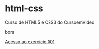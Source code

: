 # html-css
 Curso de HTML5 e CSS3 do CursoemVideo

bora

<a href="https://vitoriasousagomes.github.io/html-css/exercicios/ex001/"> Acesso ao exercício 001</a>
